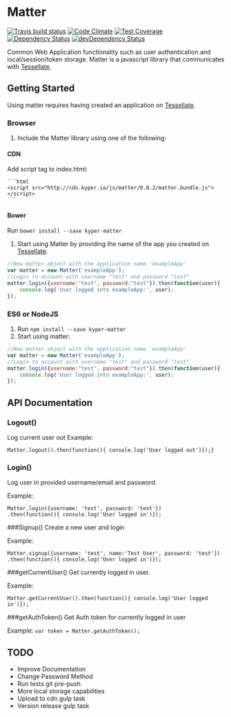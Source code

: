 # Matter

[![Travis build status](https://travis-ci.org/KyperTech/matter.svg?branch=master)](https://travis-ci.org/kypertech/matter)
[![Code Climate](https://codeclimate.com/github/KyperTech/matter/badges/gpa.svg)](https://codeclimate.com/github/kypertech/matter)
[![Test Coverage](https://codeclimate.com/github/KyperTech/matter/badges/coverage.svg)](https://codeclimate.com/github/KyperTech/matter)
[![Dependency Status](https://david-dm.org/kypertech/matter.svg)](https://david-dm.org/kypertech/matter)
[![devDependency Status](https://david-dm.org/kypertech/matter/dev-status.svg)](https://david-dm.org/kypertech/matter#info=devDependencies)

Common Web Application functionality such as user authentication and local/session/token storage. Matter is a javascript library that communicates with [Tessellate](https://github.com/KyperTech/tessellate).

## Getting Started

Using matter requires having created an application on [Tessellate](http://tessellate.elasticbeanstalk.com).

### Browser
1. Include the Matter library using one of the following:
  #### CDN
  Add script tag to index.html:
    
    ```html
    <script src="http://cdn.kyper.io/js/matter/0.0.2/matter.bundle.js"></script>
    ```

  #### Bower
  Run `bower install --save kyper-matter`


1. Start using Matter by providing the name of the app you created on [Tessellate](http://tessellate.elasticbeanstalk.com).

  ```javascript
  //New matter object with the application name 'exampleApp'
  var matter = new Matter('exampleApp');
  //Login to account with username "test" and password "test"
  matter.login({username:"test", password:"test"}).then(function(user){
      console.log('User logged into exampleApp:', user);
  });
  ```

### ES6 or NodeJS
1. Run `npm install --save kyper-matter`
2. Start using matter:
```javascript
//New matter object with the application name 'exampleApp'
var matter = new Matter('exampleApp');
//Login to account with username "test" and password "test"
matter.login({username:"test", password:"test"}).then(function(user){
    console.log('User logged into exampleApp:', user);
});
```

## API Documentation

### Logout()
Log current user out
Example: 
```
Matter.logout().then(function(){ console.log('User logged out')});}
```

### Login()
Log user in provided username/email and password.

Example: 
```
Matter.login({username: 'test', password: 'test'})
.then(function(){ console.log('User logged in')});
```

###Signup()
Create a new user and login

Example: 
```
Matter.signup({username: 'test', name:'Test User', password: 'test'})
.then(function(){ console.log('User logged in')});
```

###getCurrentUser()
Get currently logged in user.

Example: 
```
Matter.getCurrentUser().then(function(){ console.log('User logged in')});
```

###getAuthToken()
Get Auth token for currently logged in user

Example: `var token = Matter.getAuthToken();`

## TODO
* Improve Documentation
* Change Password Method
* Run tests git pre-push
* More local storage capabilities
* Upload to cdn gulp task
* Version release gulp task

